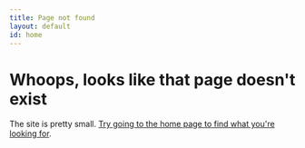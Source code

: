 ```yaml
---
title: Page not found
layout: default
id: home
---
```


# Whoops, looks like that page doesn't exist

The site is pretty small. [Try going to the home page to find what you're looking for](/).
